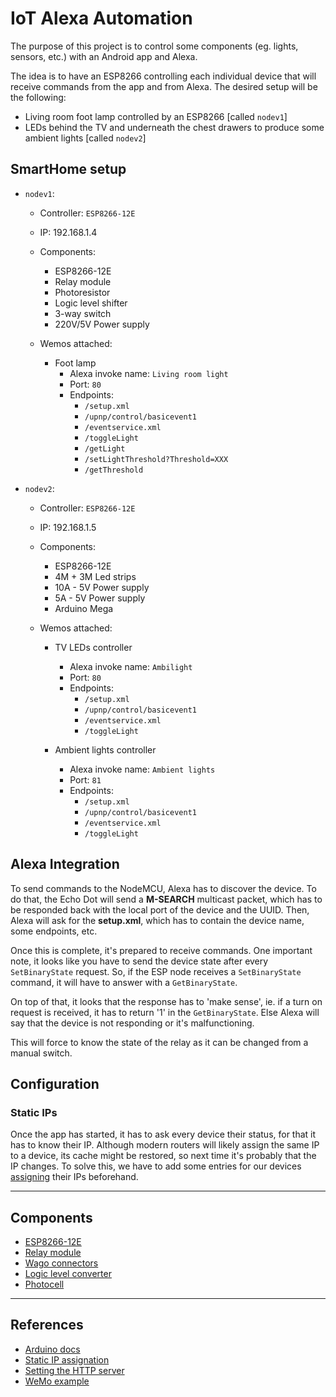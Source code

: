 # IoT Alexa Automation

The purpose of this project is to control some components (eg. lights, sensors, etc.) with an Android app and Alexa.

The idea is to have an ESP8266 controlling each individual device that will receive commands from the app and from Alexa. The desired setup will be the following:

* Living room foot lamp controlled by an ESP8266 [called `nodev1`]
* LEDs behind the TV and underneath the chest drawers to produce some ambient lights [called `nodev2`]

## SmartHome setup

* `nodev1`:
  * Controller: `ESP8266-12E`
  * IP: 192.168.1.4
  * Components:
    * ESP8266-12E
    * Relay module
    * Photoresistor
    * Logic level shifter
    * 3-way switch
    * 220V/5V Power supply

  * Wemos attached:
    * Foot lamp
      * Alexa invoke name: `Living room light`
      * Port: `80`
      * Endpoints:
        * `/setup.xml`
        * `/upnp/control/basicevent1`
        * `/eventservice.xml`
        * `/toggleLight`
        * `/getLight`
        * `/setLightThreshold?Threshold=XXX`
        * `/getThreshold`

* `nodev2`:
  * Controller: `ESP8266-12E`
  * IP: 192.168.1.5
  * Components:
    * ESP8266-12E
    * 4M + 3M Led strips
    * 10A - 5V Power supply
    * 5A - 5V Power supply
    * Arduino Mega

  * Wemos attached:
    * TV LEDs controller
      * Alexa invoke name: `Ambilight`
      * Port: `80`
      * Endpoints:
        * `/setup.xml`
        * `/upnp/control/basicevent1`
        * `/eventservice.xml`
        * `/toggleLight`

    * Ambient lights controller
      * Alexa invoke name: `Ambient lights`
      * Port: `81`
      * Endpoints:
        * `/setup.xml`
        * `/upnp/control/basicevent1`
        * `/eventservice.xml`
        * `/toggleLight`

## Alexa Integration

To send commands to the NodeMCU, Alexa has to discover the device. To do that, the Echo Dot will send a __M-SEARCH__ multicast packet, which has to be responded back with the local port of the device and the UUID. Then, Alexa will ask for the __setup.xml__, which has to contain the device name, some endpoints, etc.

Once this is complete, it's prepared to receive commands. One important note, it looks like you have to send the device state after every `SetBinaryState` request. So, if the ESP node receives a `SetBinaryState` command, it will have to answer with a `GetBinaryState`.

On top of that, it looks that the response has to 'make sense', ie. if a turn on request is received, it has to return '1' in the `GetBinaryState`. Else Alexa will say that the device is not responding or it's malfunctioning.

This will force to know the state of the relay as it can be changed from a manual switch.

## Configuration

### Static IPs

Once the app has started, it has to ask every device their status, for that it has to know their IP. Although modern routers will likely assign the same IP to a device, its cache might be restored, so next time it's probably that the IP changes. To solve this, we have to add some entries for our devices [assigning](https://www.howtogeek.com/69612/how-to-set-up-static-dhcp-on-your-dd-wrt-router/) their IPs beforehand.

___

## Components

* [ESP8266-12E](https://www.amazon.de/AZDelivery-NodeMCU-ESP8266-ESP-12E-Development/dp/B06Y1LZLLY/ref=sr_1_1_sspa?ie=UTF8&qid=1546121645&sr=8-1-spons&keywords=esp8266+12&psc=1)
* [Relay module](https://www.amazon.de/gp/product/B07FNGCSZQ/ref=oh_aui_detailpage_o03_s00?ie=UTF8&psc=1)
* [Wago connectors](https://www.amazon.es/s/ref=nb_sb_ss_c_1_5?__mk_es_ES=%C3%85M%C3%85%C5%BD%C3%95%C3%91&url=search-alias%3Daps&field-keywords=wago+221&sprefix=wago+%2Caps%2C166&crid=234IHCFX20MSH&rh=i%3Aaps%2Ck%3Awago+221)
* [Logic level converter](https://www.sparkfun.com/products/12009)
* [Photocell](https://www.amazon.de/Qualit%C3%A4t-GL5516-Lichtabh%C3%A4ngige-Widerstand-Fotowiderstand/dp/B00NXW9WZ6/ref=sr_1_3?ie=UTF8&qid=1547139741&sr=8-3&keywords=photoresistor)

___

## References

* [Arduino docs](https://www.arduino.cc/reference/en/#page-title)
* [Static IP assignation](https://www.howtogeek.com/69612/how-to-set-up-static-dhcp-on-your-dd-wrt-router/)
* [Setting the HTTP server](https://techtutorialsx.com/2016/10/03/esp8266-setting-a-simple-http-webserver/)
* [WeMo example](https://github.com/kakopappa/arduino-esp8266-alexa-multiple-wemo-switch)
